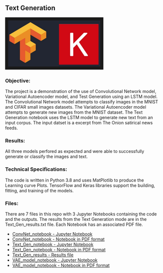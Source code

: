 
## Text Generation

<img src="./tf.jpg" 
 width="300" height="150" border="10" />

### Objective:

The project is a demonstration of the use of Convolutional Network model, Variational Autoencoder model, and Test Generation using an LSTM model. The Convolutional Network model attempts to classify images in the MNIST and CIFAR small images datasets. The Variational Autoencoder model attempts to generate new images from the MNIST dataset. The Text Generation notebook uses the LSTM model to generate new text from an input corpus. The input datset is a excerpt from The Onion satirical news feeds.


### Results:

All three models perfored as expected and were able to successfully generate or classify the images and text.




### Technical Specifications:

The code is written in Python 3.8 and uses MatPlotlib to produce the Learning curve Plots.  TensorFlow and Keras libraries support the building, fitting, and training of the models.  

### Files:

There are 7 files in this repo with 3 Jupyter Notebooks containing the code and the outputs.  The results from the Text Generation mode are in the Text_Gen_results.txt file.  Each Notebook has an associated PDF file.

* [ConvNet_notebook - Jupyter Notebook](./ConvNet_notebook.ipynb)
* [ConvNet_notebook - Notebook in PDF format](./ConvNet_notebook.pdf)
* [Text_Gen_notebook - Jupyter Notebook](./Text_Gen_notebook.ipynb)
* [Text_Gen_notebook - Notebook in PDF format](./Text_Gen_notebook.pdf)
* [Text_Gen_results - Results file](./Text_Gen_results.txt)
* [VAE_model_notebook - Jupyter Notebook](./VAE_model_notebook.ipynb)
* [VAE_model_notebook - Notebook in PDF format](./VAE_model_notebook.pdf)
